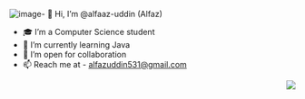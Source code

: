 ![image](https://github.com/user-attachments/assets/c44de787-ff39-4503-96db-1d48a5d2fbe0)- 👋 Hi, I’m @alfaaz-uddin (Alfaz)
- 🎓 I’m a Computer Science student
- 🌱 I’m currently learning Java 
- 💞️ I’m open for collaboration
- 📫 Reach me at - alfazuddin531@gmail.com
<p align = right><img src = "https://user-images.githubusercontent.com/58518192/87162442-bf3e8180-c2e7-11ea-9f2a-53a50306b7ce.gif"/></p>


<!---- 😄 Pronouns: ...- ⚡ Fun fact: ...
alfaaz-uddin/alfaaz-uddin is a ✨ special ✨ repository because its `README.md` (this file) appears on your GitHub profile.
You can click the Preview link to take a look at your changes.
--->
